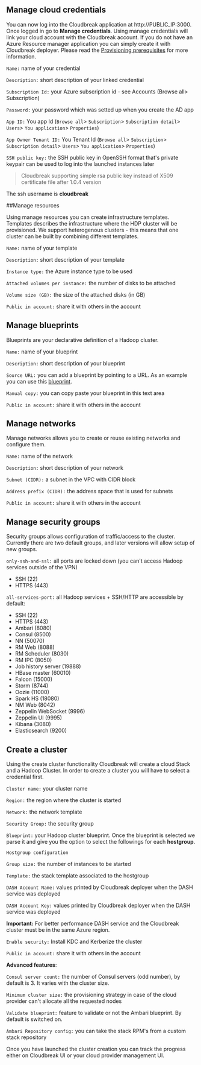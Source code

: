 ## Manage cloud credentials

You can now log into the Cloudbreak application at http://PUBLIC_IP:3000. Once logged in go to **Manage credentials**. Using manage credentials will  link your cloud account with the Cloudbreak account.
If you do not have an Azure Resource manager application you can simply create it with Cloudbreak deployer. Please read the [Provisioning prerequisites](azure_pre_provision.md) for more information.

`Name:` name of your credential

`Description:` short description of your linked credential

`Subscription Id:` your Azure subscription id - see Accounts (Browse all> Subscription)

`Password:` your password which was setted up when you create the AD app

`App ID:` You app Id (`Browse all`> `Subscription`> `Subscription detail`> `Users`> `You application`> `Properties`)

`App Owner Tenant ID:` You Tenant Id (`Browse all`> `Subscription`> `Subscription detail`> `Users`> `You application`> `Properties`)

`SSH public key:` the SSH public key in OpenSSH format that's private keypair can be used to log into the launched instances later

> Cloudbreak supporting simple rsa public key instead of X509 certificate file after 1.0.4 version

The ssh username is **cloudbreak**

##Manage resources

Using manage resources you can create infrastructure templates. Templates describes the infrastructure where the HDP cluster will be provisioned. We support heterogenous clusters - this means that one cluster can be built by combining different templates.

`Name:` name of your template

`Description:` short description of your template

`Instance type:` the Azure instance type to be used

`Attached volumes per instance:` the number of disks to be attached

`Volume size (GB):` the size of the attached disks (in GB)

`Public in account:` share it with others in the account

## Manage blueprints
Blueprints are your declarative definition of a Hadoop cluster.

`Name:` name of your blueprint

`Description:` short description of your blueprint

`Source URL:` you can add a blueprint by pointing to a URL. As an example you can use this [blueprint](https://raw.githubusercontent.com/sequenceiq/cloudbreak/master/core/src/main/resources/defaults/blueprints/multi-node-hdfs-yarn.bp).

`Manual copy:` you can copy paste your blueprint in this text area

`Public in account:` share it with others in the account

## Manage networks

Manage networks allows you to create or reuse existing networks and configure them.

`Name:` name of the network

`Description:` short description of your network

`Subnet (CIDR):` a subnet in the VPC with CIDR block

`Address prefix (CIDR):` the address space that is used for subnets

`Public in account:` share it with others in the account

## Manage security groups

Security groups allows configuration of traffic/access to the cluster. Currently there are two default groups, and later versions will allow setup of new groups.

`only-ssh-and-ssl:` all ports are locked down (you can't access Hadoop services outside of the VPN)

* SSH (22)
* HTTPS (443)

`all-services-port:` all Hadoop services + SSH/HTTP are accessible by default:

* SSH (22)
* HTTPS (443)
* Ambari (8080)
* Consul (8500)
* NN (50070)
* RM Web (8088)
* RM Scheduler (8030)
* RM IPC (8050)
* Job history server (19888)
* HBase master (60010)
* Falcon (15000)
* Storm (8744)
* Oozie (11000)
* Spark HS (18080)
* NM Web (8042)
* Zeppelin WebSocket (9996)
* Zeppelin UI (9995)
* Kibana (3080)
* Elasticsearch (9200)

## Create a cluster

Using the create cluster functionality Cloudbreak will create a cloud Stack and a Hadoop Cluster. In order to create a cluster you will have to select a credential first.

`Cluster name:` your cluster name

`Region:` the region where the cluster is started

`Network:` the network template

`Security Group:` the security group

`Blueprint:` your Hadoop cluster blueprint. Once the blueprint is selected we parse it and give you the option to select the followings for each **hostgroup**.

`Hostgroup configuration`

  `Group size:` the number of instances to be started

  `Template:` the stack template associated to the hostgroup

`DASH Account Name:` values printed by Cloudbreak deployer when the DASH service was deployed

`DASH Account Key:` values printed by Cloudbreak deployer when the DASH service was deployed

  **Important:** For better performance DASH service and the Cloudbreak cluster must be in the same Azure region.

`Enable security:` Install KDC and Kerberize the cluster

`Public in account:` share it with others in the account

**Advanced features**:

`Consul server count:` the number of Consul servers (odd number), by default is 3. It varies with the cluster size.

`Minimum cluster size:` the provisioning strategy in case of the cloud provider can't allocate all the requested nodes

`Validate blueprint:` feature to validate or not the Ambari blueprint. By default is switched on.

`Ambari Repository config:` you can take the stack RPM's from a custom stack repository

Once you have launched the cluster creation you can track the progress either on Cloudbreak UI or your cloud provider management UI.
